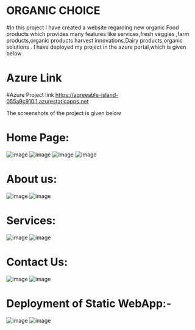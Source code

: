# ORGANIC CHOICE
#In this project I have created a website regarding new organic Food products which provides many features like services,fresh veggies ,farm products,organic products harvest innovations,Dairy products,organic solutions . I have deployed my project in the azure portal,which is given below

# Azure Link

#Azure Project link https://agreeable-island-055a9c910.1.azurestaticapps.net

The screenshots of the project is given below
# Home Page:
![image](https://user-images.githubusercontent.com/96177041/183454861-e1d4e343-179d-4e5f-9e5a-14e069341c04.png)
![image](https://user-images.githubusercontent.com/96177041/183456914-0f708b2c-1bf5-446a-bd95-380393744b8c.png)
![image](https://user-images.githubusercontent.com/96177041/183457002-bd13427a-10a5-4473-aba0-8367c8d22764.png)
![image](https://user-images.githubusercontent.com/96177041/183457264-ef6ffdbe-42aa-443d-8707-1cfe4c073d3a.png)
# About us:
![image](https://user-images.githubusercontent.com/96177041/183459747-767b21a9-9e73-4c7d-8116-dc6d2524d639.png)
![image](https://user-images.githubusercontent.com/96177041/183457481-80002a55-a159-44e3-86f9-e447d297b8e2.png)
# Services:
![image](https://user-images.githubusercontent.com/96177041/183457551-c576fd66-9cfa-4c46-b266-f368b9f83537.png)
![image](https://user-images.githubusercontent.com/96177041/183457620-8fd9be1f-aad7-4e10-9f60-d3b850c26943.png)
# Contact Us:
![image](https://user-images.githubusercontent.com/96177041/183457761-6b3c6027-6e18-4099-8247-ea8e1ab8753f.png)
![image](https://user-images.githubusercontent.com/96177041/183457885-10de4f28-b693-47df-8e33-92bd457a9325.png)
# Deployment of Static WebApp:-
![image](https://user-images.githubusercontent.com/96177041/183461084-8a8a14cd-e962-4d2d-8c6e-82d580534f91.png)
![image](https://user-images.githubusercontent.com/96177041/183461927-ec9c1b90-02c6-49cf-9176-6fcfd18a4dc2.png)






